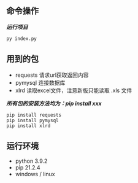 ## 命令操作
***运行项目***
~~~
py index.py
~~~
## 用到的包
+ requests 请求url获取返回内容
+ pymysql 连接数据库
+ xlrd 读取excel文件，注意新版只能读取 .xls 文件

***所有包的安装方法均为：pip install xxx***
~~~
pip install requests
pip install pymysql
pip install xlrd
~~~
## 运行环境
+ python 3.9.2
+ pip 21.2.4
+ windows / linux